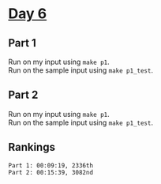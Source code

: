 # [Day 6](https://adventofcode.com/2023/day/6)

## Part 1

Run on my input using `make p1`.  
Run on the sample input using `make p1_test`.

## Part 2

Run on my input using `make p1`.  
Run on the sample input using `make p1_test`.

## Rankings

    Part 1: 00:09:19, 2336th
    Part 2: 00:15:39, 3082nd
